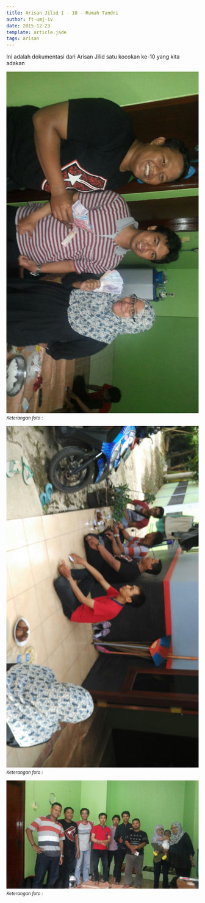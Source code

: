 ```yaml
---
title: Arisan Jilid 1 - 10 - Rumah Tandri
author: ft-umj-iv
date: 2015-12-23
template: article.jade
tags: arisan
---
```


Ini adalah dokumentasi dari Arisan Jilid satu kocokan ke-10 yang kita adakan

<span class="more"></span>

![Arisan Jilid 10 - 1](Arisan-Jilid-10-1.jpg)
<small>_Keterangan foto :_</small>

![Arisan Jilid 10 - 2](Arisan-Jilid-10-2.jpg)
<small>_Keterangan foto :_</small>

![Arisan Jilid 10 - 3](Arisan-Jilid-10-3.jpg)
<small>_Keterangan foto :_</small>